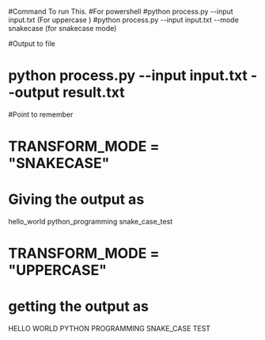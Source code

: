 #Command To run This.
#For powershell
#python process.py --input input.txt (For uppercase )
#python process.py --input input.txt --mode snakecase (for snakecase mode)

#Output to file 
# python process.py --input input.txt --output result.txt



#Point to remember
# TRANSFORM_MODE = "SNAKECASE"
# Giving the output as
hello_world
python_programming
snake_case_test
 # TRANSFORM_MODE = "UPPERCASE"
 # getting the output as 
 HELLO WORLD
PYTHON PROGRAMMING
SNAKE_CASE TEST

